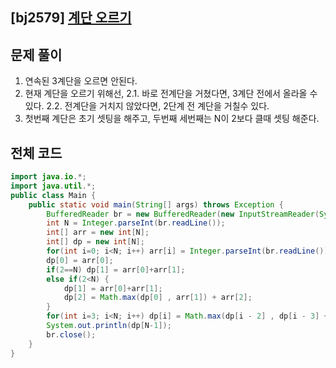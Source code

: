 ## [bj2579] [계단 오르기](https://www.acmicpc.net/problem/2579)

## 문제 풀이

1. 연속된 3계단을 오르면 안된다.
2. 현재 계단을 오르기 위해선,
   2.1. 바로 전계단을 거쳤다면, 3계단 전에서 올라올 수 있다.
   2.2. 전계단을 거치지 않았다면, 2단계 전 계단을 거칠수 있다.
3. 첫번째 계단은 초기 셋팅을 해주고, 두번째 세번째는 N이 2보다 클때 셋팅 해준다.

## 전체 코드

```java
import java.io.*;
import java.util.*;
public class Main {
    public static void main(String[] args) throws Exception {
        BufferedReader br = new BufferedReader(new InputStreamReader(System.in));
        int N = Integer.parseInt(br.readLine());
        int[] arr = new int[N];
        int[] dp = new int[N];
        for(int i=0; i<N; i++) arr[i] = Integer.parseInt(br.readLine());
        dp[0] = arr[0];
        if(2==N) dp[1] = arr[0]+arr[1];
        else if(2<N) {
            dp[1] = arr[0]+arr[1];
            dp[2] = Math.max(dp[0] , arr[1]) + arr[2];
        }
        for(int i=3; i<N; i++) dp[i] = Math.max(dp[i - 2] , dp[i - 3] + arr[i - 1]) + arr[i];
        System.out.println(dp[N-1]);
        br.close();
    }
}
```
